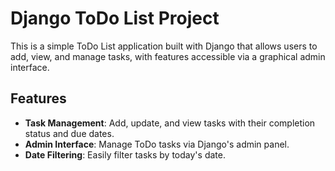 # Django ToDo List Project

This is a simple ToDo List application built with Django that allows users to add, view, and manage tasks, with features accessible via a graphical admin interface.

## Features

- **Task Management**: Add, update, and view tasks with their completion status and due dates.
- **Admin Interface**: Manage ToDo tasks via Django's admin panel.
- **Date Filtering**: Easily filter tasks by today's date.


